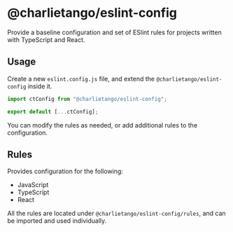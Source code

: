 # @charlietango/eslint-config

Provide a baseline configuration and set of ESlint rules for projects written with TypeScript and React.

## Usage

Create a new `eslint.config.js` file, and extend the `@charlietango/eslint-config` inside it.

```js
import ctConfig from "@charlietango/eslint-config";

export default [...ctConfig];
```

You can modify the rules as needed, or add additional rules to the configuration.

## Rules

Provides configuration for the following:

- JavaScript
- TypeScript
- React

All the rules are located under `@charlietango/eslint-config/rules`, and can be imported and used individually.
